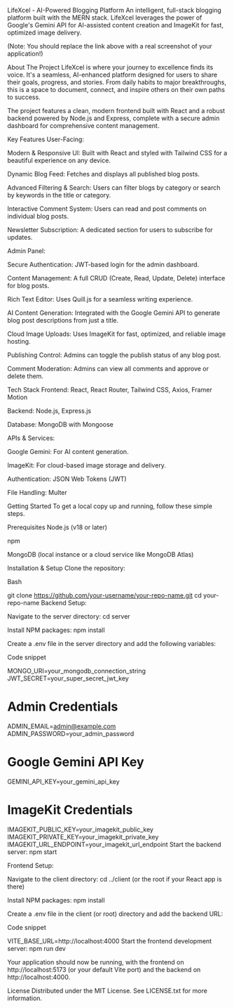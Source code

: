 LifeXcel - AI-Powered Blogging Platform
An intelligent, full-stack blogging platform built with the MERN stack. LifeXcel leverages the power of Google's Gemini API for AI-assisted content creation and ImageKit for fast, optimized image delivery.

(Note: You should replace the link above with a real screenshot of your application!)

About The Project
LifeXcel is where your journey to excellence finds its voice. It's a seamless, AI-enhanced platform designed for users to share their goals, progress, and stories. From daily habits to major breakthroughs, this is a space to document, connect, and inspire others on their own paths to success.

The project features a clean, modern frontend built with React and a robust backend powered by Node.js and Express, complete with a secure admin dashboard for comprehensive content management.

Key Features
User-Facing:

Modern & Responsive UI: Built with React and styled with Tailwind CSS for a beautiful experience on any device.

Dynamic Blog Feed: Fetches and displays all published blog posts.

Advanced Filtering & Search: Users can filter blogs by category or search by keywords in the title or category.

Interactive Comment System: Users can read and post comments on individual blog posts.

Newsletter Subscription: A dedicated section for users to subscribe for updates.

Admin Panel:

Secure Authentication: JWT-based login for the admin dashboard.

Content Management: A full CRUD (Create, Read, Update, Delete) interface for blog posts.

Rich Text Editor: Uses Quill.js for a seamless writing experience.

AI Content Generation: Integrated with the Google Gemini API to generate blog post descriptions from just a title.

Cloud Image Uploads: Uses ImageKit for fast, optimized, and reliable image hosting.

Publishing Control: Admins can toggle the publish status of any blog post.

Comment Moderation: Admins can view all comments and approve or delete them.

Tech Stack
Frontend: React, React Router, Tailwind CSS, Axios, Framer Motion

Backend: Node.js, Express.js

Database: MongoDB with Mongoose

APIs & Services:

Google Gemini: For AI content generation.

ImageKit: For cloud-based image storage and delivery.

Authentication: JSON Web Tokens (JWT)

File Handling: Multer

Getting Started
To get a local copy up and running, follow these simple steps.

Prerequisites
Node.js (v18 or later)

npm

MongoDB (local instance or a cloud service like MongoDB Atlas)

Installation & Setup
Clone the repository:

Bash

git clone https://github.com/your-username/your-repo-name.git
cd your-repo-name
Backend Setup:

Navigate to the server directory: cd server

Install NPM packages: npm install

Create a .env file in the server directory and add the following variables:

Code snippet

MONGO_URI=your_mongodb_connection_string
JWT_SECRET=your_super_secret_jwt_key

# Admin Credentials
ADMIN_EMAIL=admin@example.com
ADMIN_PASSWORD=your_admin_password

# Google Gemini API Key
GEMINI_API_KEY=your_gemini_api_key

# ImageKit Credentials
IMAGEKIT_PUBLIC_KEY=your_imagekit_public_key
IMAGEKIT_PRIVATE_KEY=your_imagekit_private_key
IMAGEKIT_URL_ENDPOINT=your_imagekit_url_endpoint
Start the backend server: npm start

Frontend Setup:

Navigate to the client directory: cd ../client (or the root if your React app is there)

Install NPM packages: npm install

Create a .env file in the client (or root) directory and add the backend URL:

Code snippet

VITE_BASE_URL=http://localhost:4000
Start the frontend development server: npm run dev

Your application should now be running, with the frontend on http://localhost:5173 (or your default Vite port) and the backend on http://localhost:4000.

License
Distributed under the MIT License. See LICENSE.txt for more information.

